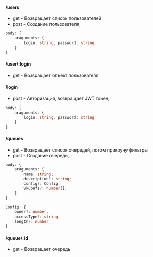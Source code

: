 #### /users
- get - Возвращает список пользователей
- post - Создание пользователя, 
```TypeScript
body: {
    araguments: {
        login: string, password: string
    }
}
```
#### /user/:login
- get - Возвращает объект пользователя
#### /login
- post - Авторизация, возвращает JWT токен, 
```TypeScript
body: {
    araguments: {
        login: string, password: string
    }
}
```
#### /queues
- get - Возвращает список очередей, потом прикручу фильтры
- post - Создание очереди, 
```TypeScript
body: {
    araguments: {
        name: string;
        description?: string;
        config?: Config;
        vkConfs?: number[];
    }
}

Config: {
    owner?: number,
    accessType?: string,
    length?: number
}
```
#### /queue/:id
- get - Возвращает очередь